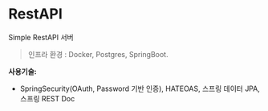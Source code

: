 # RestAPI

Simple RestAPI 서버

> 인프라 환경 : Docker, Postgres, SpringBoot.


**사용기술:**
  - SpringSecurity(OAuth, Password 기반 인증), HATEOAS, 스프링 데이터 JPA, 스프링 REST Doc

